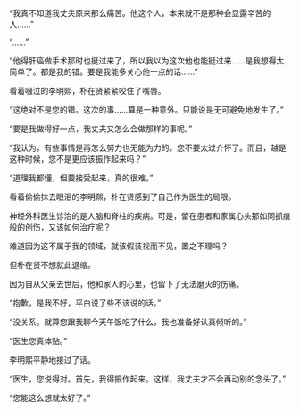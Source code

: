 “我真不知道我丈夫原来那么痛苦。他这个人，本来就不是那种会显露辛苦的人……”

“……”

“他得肝癌做手术那时也挺过来了，所以我以为这次他也能挺过来……是我想得太简单了。都是我的错。要是我能多关心他一点的话……”

看着啜泣的李明熙，朴在贤紧紧咬住了嘴唇。

“这绝对不是您的错。这次的事……算是一种意外。只能说是无可避免地发生了。”

“要是我做得好一点，我丈夫又怎么会做那样的事呢。”

“我认为，有些事情是再怎么努力也无能为力的。您不要太过介怀了。而且，越是这种时候，您不是更应该振作起来吗？”

“道理我都懂，但要接受起来，真的很难。”

看着偷偷抹去眼泪的李明熙，朴在贤感到了自己作为医生的局限。

神经外科医生诊治的是人脑和脊柱的疾病。可是，留在患者和家属心头那如同抓痕般的创伤，又该如何治疗呢？

难道因为这不属于我的领域，就该假装视而不见，置之不理吗？

但朴在贤不想就此退缩。

因为自从父亲去世后，他和家人的心里，也留下了无法磨灭的伤痛。

“抱歉，是我不好，平白说了些不该说的话。”

“没关系。就算您跟我聊今天午饭吃了什么，我也准备好认真倾听的。”

“医生您真体贴。”

李明熙平静地接过了话。

“医生，您说得对。首先，我得振作起来。这样，我丈夫才不会再动别的念头了。”

“您能这么想就太好了。”